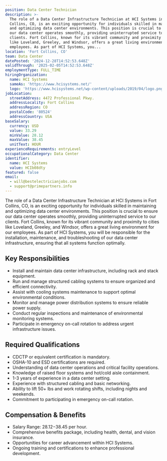 ```yaml
---
position: Data Center Technician
description: >-
  The role of a Data Center Infrastructure Technician at HCI Systems in Fort
  Collins, CO, is an exciting opportunity for individuals skilled in maintaining
  and optimizing data center environments. This position is crucial to ensure
  our data center operates smoothly, providing uninterrupted service to our
  clients. Fort Collins, known for its vibrant community and proximity to cities
  like Loveland, Greeley, and Windsor, offers a great living environment for our
  employees. As part of HCI Systems, you...
location: 'Fort Collins, CO'
team: Data Center
datePosted: '2024-12-28T14:52:53.648Z'
validThrough: '2025-02-05T14:52:53.648Z'
employmentType: FULL_TIME
hiringOrganization:
  name: HCI Systems
  sameAs: 'https://www.hcisystems.net/'
  logo: 'https://www.hcisystems.net/wp-content/uploads/2019/04/logo.png'
jobLocation:
  streetAddress: 4472 Professional Pkwy.
  addressLocality: Fort Collins
  addressRegion: CO
  postalCode: '80524'
  addressCountry: USA
baseSalary:
  currency: USD
  value: 33.29
  minValue: 28.12
  maxValue: 38.45
  unitText: HOUR
experienceRequirements: entryLevel
occupationalCategory: Data Center
identifier:
  name: HCI Systems
  value: HCIb08dty
featured: false
email:
  - will@bestelectricianjobs.com
  - support@primepartners.info
---
```




The role of a Data Center Infrastructure Technician at HCI Systems in Fort Collins, CO, is an exciting opportunity for individuals skilled in maintaining and optimizing data center environments. This position is crucial to ensure our data center operates smoothly, providing uninterrupted service to our clients. Fort Collins, known for its vibrant community and proximity to cities like Loveland, Greeley, and Windsor, offers a great living environment for our employees. As part of HCI Systems, you will be responsible for the installation, maintenance, and troubleshooting of our data center infrastructure, ensuring that all systems function optimally.

## Key Responsibilities

- Install and maintain data center infrastructure, including rack and stack equipment.
- Run and manage structured cabling systems to ensure organized and efficient connectivity.
- Assist with cooling systems maintenance to support optimal environmental conditions.
- Monitor and manage power distribution systems to ensure reliable power supply.
- Conduct regular inspections and maintenance of environmental monitoring systems.
- Participate in emergency on-call rotation to address urgent infrastructure issues.

## Required Qualifications

- CDCTP or equivalent certification is mandatory.
- OSHA-10 and ESD certifications are required.
- Understanding of data center operations and critical facility operations.
- Knowledge of raised floor systems and hot/cold aisle containment.
- 1-3 years of experience in a data center setting.
- Experience with structured cabling and basic networking.
- Ability to lift 50+ lbs and work rotating shifts, including nights and weekends.
- Commitment to participating in emergency on-call rotation.

## Compensation & Benefits

- Salary Range: $28.12-$38.45 per hour.
- Comprehensive benefits package, including health, dental, and vision insurance.
- Opportunities for career advancement within HCI Systems.
- Ongoing training and certifications to enhance professional development.
